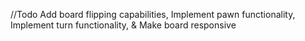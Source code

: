 //Todo
Add board flipping capabilities,
Implement pawn functionality,
Implement turn functionality,
& Make board responsive
